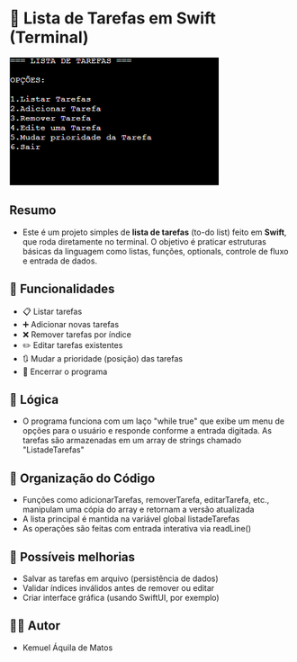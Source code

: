 # 📝 Lista de Tarefas em Swift (Terminal)

![fotoPreview](fotoPreview.png)

## Resumo

- Este é um projeto simples de **lista de tarefas** (to-do list) feito em **Swift**, que roda diretamente no terminal. O objetivo é praticar estruturas básicas da linguagem como listas, funções, optionals, controle de fluxo e entrada de dados.

## 📌 Funcionalidades

- 📋 Listar tarefas
- ➕ Adicionar novas tarefas
- ❌ Remover tarefas por índice
- ✏️ Editar tarefas existentes
- 🔃 Mudar a prioridade (posição) das tarefas
- 🚪 Encerrar o programa

## 🧠 Lógica

- O programa funciona com um laço "while true" que exibe um menu de opções para o usuário e responde conforme a entrada digitada. As tarefas são armazenadas em um array de strings chamado "ListadeTarefas"

## 📂 Organização do Código

- Funções como adicionarTarefas, removerTarefa, editarTarefa, etc., manipulam uma cópia do array e retornam a versão atualizada
- A lista principal é mantida na variável global listadeTarefas
- As operações são feitas com entrada interativa via readLine()

## 🚀 Possíveis melhorias

- Salvar as tarefas em arquivo (persistência de dados)
- Validar índices inválidos antes de remover ou editar
- Criar interface gráfica (usando SwiftUI, por exemplo)

## 👨‍💻 Autor

- Kemuel Áquila de Matos
